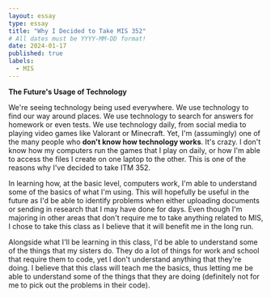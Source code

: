 ```yaml
---
layout: essay
type: essay
title: "Why I Decided to Take MIS 352"
# All dates must be YYYY-MM-DD format!
date: 2024-01-17
published: true
labels:
  - MIS
---
```


**The Future's Usage of Technology**

We're seeing technology being used everywhere. We use technology to find our way around places. We use technology to search for answers for homework or even tests. We use technology daily, from social media to playing video games like Valorant or Minecraft. Yet, I'm (assumingly) one of the many people who **don't know how technology works**. It's crazy. I don't know how my computers run the games that I play on daily, or how I'm able to access the files I create on one laptop to the other. This is one of the reasons why I've decided to take ITM 352.

In learning how, at the basic level, computers work, I'm able to understand some of the basics of what I'm using. This will hopefully be useful in the future as I'd be able to identify problems when either uploading documents or sending in research that I may have done for days. Even though I'm majoring in other areas that don't require me to take anything related to MIS, I chose to take this class as I believe that it will benefit me in the long run.

Alongside what I'll be learning in this class, I'd be able to understand some of the things that my sisters do. They do a lot of things for work and school that require them to code, yet I don't understand anything that they're doing. I believe that this class will teach me the basics, thus letting me be able to understand some of the things that they are doing (definitely not for me to pick out the problems in their code).
